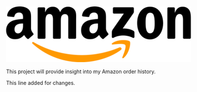 ![Amazon Logo](https://github.com/AmitSamra/AmazonOrderHistory/blob/master/img/amazon_logo.png)


This project will provide insight into my Amazon order history.

This line added for changes. 
